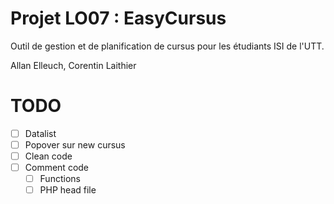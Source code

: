 # Projet LO07 : EasyCursus
Outil de gestion et de planification de cursus pour les étudiants ISI de l'UTT.

Allan Elleuch, Corentin Laithier

# TODO

- [ ] Datalist
- [ ] Popover sur new cursus
- [ ] Clean code
- [ ] Comment code
    - [ ] Functions
    - [ ] PHP head file
